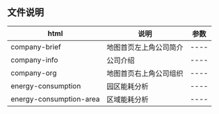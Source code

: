 ## 文件说明

|html|说明|参数|
|-----|----|----|
| company-brief |地图首页左上角公司简介|----|
| company-info | 公司介绍 |----|
| company-org | 地图首页右上角公司组织 |----|
| energy-consumption | 园区能耗分析 |----|
| energy-consumption-area | 区域能耗分析 |----|